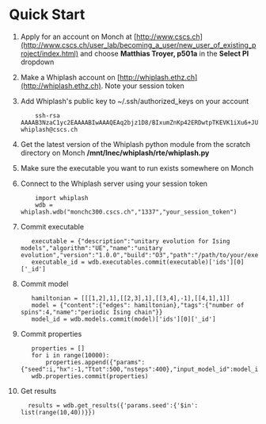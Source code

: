 # Quick Start

1. Apply for an account on Monch at
[http://www.cscs.ch](http://www.cscs.ch/user_lab/becoming_a_user/new_user_of_existing_project/index.html)
and choose __Matthias Troyer, p501a__ in the __Select PI__ dropdown

1. Make a Whiplash account on
[http://whiplash.ethz.ch](http://whiplash.ethz.ch). Note your session
token

1. Add Whiplash's public key to ~/.ssh/authorized_keys on your account

           ssh-rsa AAAAB3NzaC1yc2EAAAABIwAAAQEAq2bjz1D8/BIxumZnKp42ERDwtpTKEVK1iXu6+JUrBR86SK24S2uyxxARJDDQFZ8k1JL3FVc7b2k4di2WP6y3N8AImgGxclyXuJEiR2orbC/ij0PeN1ReyO/NHsIQZVvVt31AnnRA8nyfcnabIUas9c2zPXp5jWddz2dEijINffcQv0rgPVcm0bLAf3gM1ZG3QVD+6/dDaa7984Ebtif/kThi8EzOjtiK7ZM2Bqmp2HQBNhOvqCDiItjk6wSbdk/o96w4hZZ6D4ueqn4hTXUQnkH5j3L7PBanMQhIv8kn8OLEbtyuDsWG/iTV07fet9hhsDgihyOilio5CKOySCrRnQ== whiplash@cscs.ch

1. Get the latest version of the Whiplash python module from the
scratch directory on Monch __/mnt/lnec/whiplash/rte/whiplash.py__

1. Make sure the executable you want to run exists somewhere on Monch

1. Connect to the Whiplash server using your session token

           import whiplash          
           wdb = whiplash.wdb("monchc300.cscs.ch","1337","your_session_token")

1. Commit executable

          executable = {"description":"unitary evolution for Ising models","algorithm":"UE","name":"unitary evolution","version":"1.0.0","build":"O3","path":"/path/to/your/executable"}
          executable_id = wdb.executables.commit(executable)['ids'][0]['_id']

1. Commit model

          hamiltonian = [[[1,2],1],[[2,3],1],[[3,4],-1],[[4,1],1]]
          model = {"content":{"edges": hamiltonian},"tags":{"number of spins":4,"name":"periodic Ising chain"}}
          model_id = wdb.models.commit(model)['ids'][0]['_id']

1. Commit properties

          properties = []
          for i in range(10000): 
              properties.append({"params":{"seed":i,"hx":-1,"Ttot":500,"nsteps":400},"input_model_id":model_id,"executable_id":executable_id,"timeout":600})
          wdb.properties.commit(properties)

1. Get results

         results = wdb.get_results({'params.seed':{'$in': list(range(10,40))}})